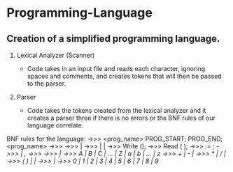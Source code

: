 # Programming-Language
## Creation of a simplified programming language.
1. Lexical Analyzer (Scanner)

    * Code takes in an input file and reads each character, ignoring spaces and comments, and creates tokens that will then be passed to the parser.
    
2. Parser

    * Code takes the tokens created from the lexical analyzer and it creates a parser three if there is no errors or the BNF rules of our language correlate.

BNF rules for the language:
   <program>   ->>> <prog_name> PROG_START; <stmts> PROG_END;
   <prog_name> ->>> <ident>
   <stmts>     ->>> <stmt> | <stmt> <stmts>
   <stmt>      ->>> <assign> | <write> | <read>
   <write>     ->>> Write (<varl>);
   <read>      ->>> Read (<varl> );
   <assign>    ->>> <var> := <expr>;
   <varl>      ->>> <var> | <var> , <varl>
   <var>       ->>> <ident>
   <ident>     ->>> <char> | <char> <ident>
   <char>      ->>> A | B | C | … | Z | a | b | … | z
   <expr>      ->>> <expr> + <term> | <expr> - <term> | <term>
   <term>      ->>> <term> * <factor> | <term> / <factor> | <factor>
   <factor>    ->>> ( <expr> ) | <var> | <integer>
   <integer>   ->>> <digit> | <digit> <integer>
   <digit>     ->>> 0 | 1 | 2 | 3 | 4 | 5 | 6 | 7 | 8 | 9
